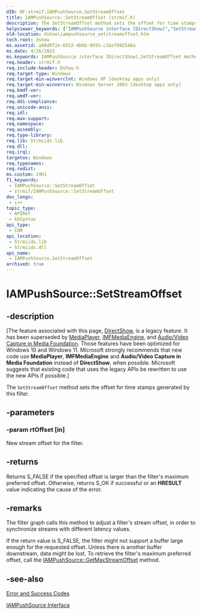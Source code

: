 ```yaml
---
UID: NF:strmif.IAMPushSource.SetStreamOffset
title: IAMPushSource::SetStreamOffset (strmif.h)
description: The SetStreamOffset method sets the offset for time stamps generated by this filter.
helpviewer_keywords: ["IAMPushSource interface [DirectShow]","SetStreamOffset method","IAMPushSource.SetStreamOffset","IAMPushSource::SetStreamOffset","IAMPushSourceSetStreamOffset","SetStreamOffset","SetStreamOffset method [DirectShow]","SetStreamOffset method [DirectShow]","IAMPushSource interface","dshow.iampushsource_setstreamoffset","strmif/IAMPushSource::SetStreamOffset"]
old-location: dshow\iampushsource_setstreamoffset.htm
tech.root: dshow
ms.assetid: a80d9f2e-6552-4bbb-9593-c1bef892548a
ms.date: 4/26/2023
ms.keywords: IAMPushSource interface [DirectShow],SetStreamOffset method, IAMPushSource.SetStreamOffset, IAMPushSource::SetStreamOffset, IAMPushSourceSetStreamOffset, SetStreamOffset, SetStreamOffset method [DirectShow], SetStreamOffset method [DirectShow],IAMPushSource interface, dshow.iampushsource_setstreamoffset, strmif/IAMPushSource::SetStreamOffset
req.header: strmif.h
req.include-header: Dshow.h
req.target-type: Windows
req.target-min-winverclnt: Windows XP [desktop apps only]
req.target-min-winversvr: Windows Server 2003 [desktop apps only]
req.kmdf-ver: 
req.umdf-ver: 
req.ddi-compliance: 
req.unicode-ansi: 
req.idl: 
req.max-support: 
req.namespace: 
req.assembly: 
req.type-library: 
req.lib: Strmiids.lib
req.dll: 
req.irql: 
targetos: Windows
req.typenames: 
req.redist: 
ms.custom: 19H1
f1_keywords:
 - IAMPushSource::SetStreamOffset
 - strmif/IAMPushSource::SetStreamOffset
dev_langs:
 - c++
topic_type:
 - APIRef
 - kbSyntax
api_type:
 - COM
api_location:
 - Strmiids.lib
 - Strmiids.dll
api_name:
 - IAMPushSource.SetStreamOffset
archived: true
---
```


# IAMPushSource::SetStreamOffset


## -description

\[The feature associated with this page, [DirectShow](/windows/win32/directshow/directshow), is a legacy feature. It has been superseded by [MediaPlayer](/uwp/api/Windows.Media.Playback.MediaPlayer), [IMFMediaEngine](/windows/win32/api/mfmediaengine/nn-mfmediaengine-imfmediaengine), and [Audio/Video Capture in Media Foundation](/windows/win32/medfound/audio-video-capture-in-media-foundation). Those features have been optimized for Windows 10 and Windows 11. Microsoft strongly recommends that new code use **MediaPlayer**, **IMFMediaEngine** and **Audio/Video Capture in Media Foundation** instead of **DirectShow**, when possible. Microsoft suggests that existing code that uses the legacy APIs be rewritten to use the new APIs if possible.\]

The <code>SetStreamOffset</code> method sets the offset for time stamps generated by this filter.

## -parameters

### -param rtOffset [in]

New stream offset for the filter.

## -returns

Returns S_FALSE if the specified offset is larger than the filter's maximum preferred offset. Otherwise, returns S_OK if successful or an <b>HRESULT</b> value indicating the cause of the error.

## -remarks

The filter graph calls this method to adjust a filter's stream offset, in order to synchronize streams with different latency values.

If the return value is S_FALSE, the filter might not support a buffer large enough for the requested offset. Unless there is another buffer downstream, data might be lost. To retrieve the filter's maximum preferred offset, call the <a href="/windows/desktop/api/strmif/nf-strmif-iampushsource-getmaxstreamoffset">IAMPushSource::GetMaxStreamOffset</a> method.

## -see-also

<a href="/windows/desktop/DirectShow/error-and-success-codes">Error and Success Codes</a>



<a href="/windows/desktop/api/strmif/nn-strmif-iampushsource">IAMPushSource Interface</a>